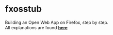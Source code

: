 fxosstub
========
Building an Open Web App on Firefox, step by step.
<br/>
All explanations are found
<a href="http://jaxo.github.io/fxosstub/docs/index.html"><b>here</b></a>
